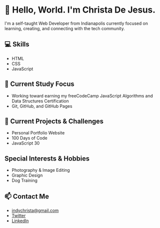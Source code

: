 
# 👧 Hello, World. I'm Christa De Jesus.

I'm a self-taught Web Developer from Indianapolis currently focused on learning, creating, and connecting with the tech community.

## 💻 Skills

- HTML
- CSS
- JavaScript

## 🌱 Current Study Focus

- Working toward earning my freeCodeCamp JavaScript Algorithms and Data Structures Certification
- Git, GitHub, and GitHub Pages

## 📂 Current Projects & Challenges

- Personal Portfolio Website
- 100 Days of Code
- JavaScript 30 

## Special Interests & Hobbies

- Photography & Image Editing
- Graphic Design
- Dog Training

## 📫 Contact Me

- indychrista@gmail.com 
- [Twitter](https://twitter.com/indychrista)
- [LinkedIn](https://linkedin.com/in/indychrista/)
